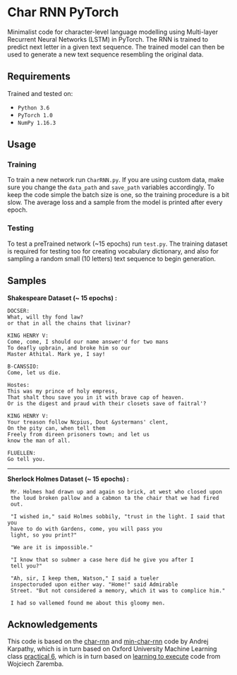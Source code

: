 # Char RNN PyTorch

Minimalist code for character-level language modelling using Multi-layer Recurrent Neural Networks (LSTM) in PyTorch. The RNN is trained to predict next letter in a given text sequence. The trained model can then be used to generate a new text sequence resembling the original data.

## Requirements

Trained and tested on:

- `Python 3.6`
- `PyTorch 1.0`
- `NumPy 1.16.3`

## Usage

### Training
To train a new network run `CharRNN.py`. If you are using custom data, make sure you change the `data_path` and `save_path` variables accordingly. To keep the code simple the batch size is one, so the training procedure is a bit slow. The average loss and a sample from the model is printed after every epoch.

### Testing
To test a preTrained network (~15 epochs) run `test.py`. The training dataset is required for testing too for creating vocabulary dictionary, and also for sampling a random small (10 letters) text sequence to begin generation.

## Samples

**Shakespeare Dataset (~ 15 epochs) :**
```
DOCSER:
What, will thy fond law?
or that in all the chains that livinar?

KING HENRY V:
Come, come, I should our name answer'd for two mans
To deafly upbrain, and broke him so our
Master Athital. Mark ye, I say!

B-CANSSIO:
Come, let us die.

Hostes:
This was my prince of holy empress,
That shalt thou save you in it with brave cap of heaven.
Or is the digest and praud with their closets save of faitral'?

KING HENRY V:
Your treason follow Ncpius, Dout &ystermans' clent,
On the pity can, when tell them
Freely from direen prisoners town; and let us
know the man of all.

FLUELLEN:
Go tell you.
```

-----------------------------------------------------------------

**Sherlock Holmes Dataset (~ 15 epochs) :**
```
 Mr. Holmes had drawn up and again so brick, at west who closed upon
 the loud broken pallow and a cabmon ta the chair that we had fired
 out.

 "I wished in," said Holmes sobbily, "trust in the light. I said that you
 have to do with Gardens, come, you will pass you
 light, so you print?"

 "We are it is impossible."

 "I know that so submer a case here did he give you after I
 tell you?"

 "Ah, sir, I keep them, Watson," I said a tueler
 inspectoruded upon either way. "Home!" said Admirable
 Street. "But not considered a memory, which it was to complice him."

 I had so vallemed found me about this gloomy men.
```


## Acknowledgements
This code is based on the [char-rnn](https://github.com/karpathy/char-rnn) and [min-char-rnn](https://gist.github.com/karpathy/d4dee566867f8291f086) code by Andrej Karpathy, which is in turn based on Oxford University Machine Learning class [practical 6](https://github.com/oxford-cs-ml-2015/practical6), which is in turn based on [learning to execute](https://github.com/wojciechz/learning_to_execute) code from Wojciech Zaremba.


